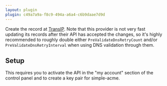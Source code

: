 ```yaml
---
layout: plugin
plugin: c49a7a9a-f8c9-494a-a6a4-c6b9daae7d9d
---
```

Create the record at [TransIP](https://www.transip.nl/). Note that this provider is not very fast updating its records after their API has accepted the changes, so it's highly recommended to roughly double either `PreValidateDnsRetryCount` and/or `PreValidateDnsRetryInterval` when using DNS validation through them.

## Setup
This requires you to activate the API in the "my account" section of the control panel and to create a key pair for simple-acme.